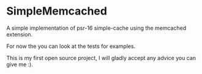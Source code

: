 SimpleMemcached
=================


A simple implementation of psr-16 simple-cache using the memcached extension.

For now the you can look at the tests for examples.


This is my first open source project, I will gladly accept any advice you can give me :).